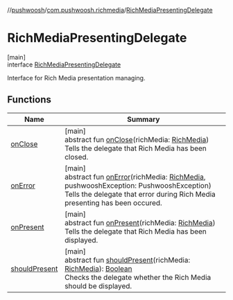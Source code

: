//[pushwoosh](../../../index.md)/[com.pushwoosh.richmedia](../index.md)/[RichMediaPresentingDelegate](index.md)

# RichMediaPresentingDelegate

[main]\
interface [RichMediaPresentingDelegate](index.md)

Interface for Rich Media presentation managing.

## Functions

| Name | Summary |
|---|---|
| [onClose](on-close.md) | [main]<br>abstract fun [onClose](on-close.md)(richMedia: [RichMedia](../-rich-media/index.md))<br>Tells the delegate that Rich Media has been closed. |
| [onError](on-error.md) | [main]<br>abstract fun [onError](on-error.md)(richMedia: [RichMedia](../-rich-media/index.md), pushwooshException: PushwooshException)<br>Tells the delegate that error during Rich Media presenting has been occured. |
| [onPresent](on-present.md) | [main]<br>abstract fun [onPresent](on-present.md)(richMedia: [RichMedia](../-rich-media/index.md))<br>Tells the delegate that Rich Media has been displayed. |
| [shouldPresent](should-present.md) | [main]<br>abstract fun [shouldPresent](should-present.md)(richMedia: [RichMedia](../-rich-media/index.md)): [Boolean](https://kotlinlang.org/api/latest/jvm/stdlib/kotlin-stdlib/kotlin/-boolean/index.html)<br>Checks the delegate whether the Rich Media should be displayed. |

